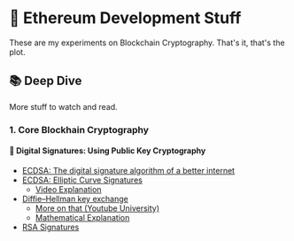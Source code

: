 # 💠 Ethereum Development Stuff

These are my experiments on Blockchain Cryptography. That's it, that's the plot.

## 📚 Deep Dive

More stuff to watch and read.

### 1. Core Blockhain Cryptography

#### 🔐 Digital Signatures: Using Public Key Cryptography

- [ECDSA: The digital signature algorithm of a better internet](https://blog.cloudflare.com/ecdsa-the-digital-signature-algorithm-of-a-better-internet/)
- [ECDSA: Elliptic Curve Signatures](https://cryptobook.nakov.com/digital-signatures/ecdsa-sign-verify-messages)
  - [Video Explanation](https://www.youtube.com/watch?v=NF1pwjL9-DE)
- [Diffie–Hellman key exchange](https://en.wikipedia.org/wiki/Diffie–Hellman_key_exchange)
  - [More on that (Youtube University)](https://www.youtube.com/watch?v=NmM9HA2MQGI)
  - [Mathematical Explanation](https://www.youtube.com/watch?v=Yjrfm_oRO0w)
- [RSA Signatures](https://cryptobook.nakov.com/digital-signatures/rsa-signatures)